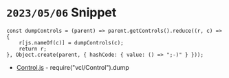 # `2023/05/06` Snippet

	const dumpControls = (parent) => parent.getControls().reduce((r, c) => {
		r[js.nameOf(c)] = dumpControls(c);
		return r;	
	}, Object.create(parent, { hashCode: { value: () => ";-)" } }));


* [Control.js](src/Control.js) - require("vcl/Control").dump

